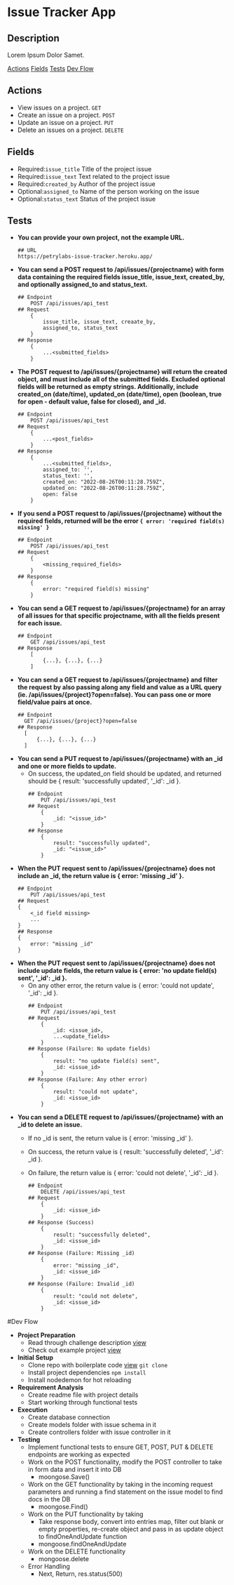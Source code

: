 # Issue Tracker App

## Description

Lorem Ipsum Dolor Samet.

[Actions](#actions)
[Fields](#fields)
[Tests](#tests)
[Dev Flow](#dev-flow)

## Actions
- View issues on a project. ``GET``
- Create an issue on a project. ``POST``
- Update an issue on a project. ``PUT``
- Delete an issues on a project. ``DELETE``
## Fields
- Required:``issue_title`` Title of the project issue 
- Required:``issue_text`` Text related to the project issue 
- Required:``created_by`` Author of the project issue 
- Optional:``assigned_to`` Name of the person working on the issue 
- Optional:``status_text`` Status of the project issue 
## Tests
- **You can provide your own project, not the example URL.**
    ```
    ## URL
    https://petrylabs-issue-tracker.heroku.app/
    ```
- **You can send a POST request to /api/issues/{projectname} with form data containing the required fields issue_title, issue_text, created_by, and optionally assigned_to and status_text.**
    ```
    ## Endpoint
        POST /api/issues/api_test
    ## Request
        {
            issue_title, issue_text, creaate_by,
            assigned_to, status_text
        }
    ## Response
        {
            ...<submitted_fields>
        }
    ```
- **The POST request to /api/issues/{projectname} will return the created object, and must include all of the submitted fields. Excluded optional fields will be returned as empty strings. Additionally, include created_on (date/time), updated_on (date/time), open (boolean, true for open - default value, false for closed), and _id.**
    ```
    ## Endpoint
        POST /api/issues/api_test
    ## Request
        {
            ...<post_fields>
        }
    ## Response
        {
            ...<submitted_fields>,
            assigned_to: '',
            status_text: '',
            created_on: "2022-08-26T00:11:28.759Z",
            updated_on: "2022-08-26T00:11:28.759Z",
            open: false
        }
    ```
- **If you send a POST request to /api/issues/{projectname} without the required fields, returned will be the error ``{ error: 'required field(s) missing' }``**
    ```
    ## Endpoint
        POST /api/issues/api_test
    ## Request
        {
            <missing_required_fields>
        }
    ## Response
        {
            error: "required field(s) missing"
        }
    ```
- **You can send a GET request to /api/issues/{projectname} for an array of all issues for that specific projectname, with all the fields present for each issue.**
    ```
    ## Endpoint
        GET /api/issues/api_test
    ## Response
        [
            {...}, {...}, {...}
        ]
    ```
- **You can send a GET request to /api/issues/{projectname} and filter the request by also passing along any field and value as a URL query (ie. /api/issues/{project}?open=false). You can pass one or more field/value pairs at once.**
  ```
  ## Endpoint
    GET /api/issues/{project}?open=false
  ## Response
    [
        {...}, {...}, {...}
    ]
  ```
- **You can send a PUT request to /api/issues/{projectname} with an _id and one or more fields to update.**
  - On success, the updated_on field should be updated, and returned should be {  result: 'successfully updated', '_id': _id }.
    ```
    ## Endpoint
        PUT /api/issues/api_test
    ## Request
        {
            _id: "<issue_id>"
        }
    ## Response
        {
            result: "successfully updated",
            _id: "<issue_id>"
        }
    ```
- **When the PUT request sent to /api/issues/{projectname} does not include an _id, the return value is { error: 'missing _id' }.**
    ```
    ## Endpoint
        PUT /api/issues/api_test
    ## Request
    {
        <_id field missing>
        ...
    }
    ## Response
    {
        error: "missing _id"
    }
    ```  
- **When the PUT request sent to /api/issues/{projectname} does not include update fields, the return value is { error: 'no update field(s) sent', '_id': _id }.**
  - On any other error, the return value is { error: 'could not update', '_id': _id }.
    ```
    ## Endpoint
        PUT /api/issues/api_test
    ## Request
        {
            _id: <issue_id>,
            ...<update_fields>
        }
    ## Response (Failure: No update fields)
        {
            result: "no update field(s) sent",
            _id: <issue_id>
        }
    ## Response (Failure: Any other error)
        {
            result: "could not update",
            _id: <issue_id>
        }
    ```
- **You can send a DELETE request to /api/issues/{projectname} with an _id to delete an issue.**
  - If no _id is sent, the return value is { error: 'missing _id' }. 
  - On success, the return value is { result: 'successfully deleted', '_id': _id }.
  - On failure, the return value is { error: 'could not delete', '_id': _id }.
    
    ```
    ## Endpoint
        DELETE /api/issues/api_test
    ## Request
        {
            _id: <issue_id>
        }
    ## Response (Success)
        {
            result: "successfully deleted",
            _id: <issue_id>
        }
    ## Response (Failure: Missing _id)
        {
            error: "missing _id",
            _id: <issue_id>
        }
    ## Response (Failure: Invalid _id)
        {
            result: "could not delete",
            _id: <issue_id>
        }
    ```

#Dev Flow
- **Project Preparation**
  - Read through challenge description [view](https://www.freecodecamp.org/learn/quality-assurance/quality-assurance-projects/issue-tracker)
  - Check out example project [view](https://issue-tracker.freecodecamp.rocks/)
- **Initial Setup**
  - Clone repo with boilerplate code [view](https://github.com/freeCodeCamp/boilerplate-project-issuetracker/) ``git clone``
  - Install project dependencies ``npm install``
  - Install nodedemon for hot reloading
- **Requirement Analysis**
  - Create readme file with project details
  - Start working through functional tests
- **Execution**
  - Create database connection
  - Create models folder with issue schema in it
  - Create controllers folder with issue controller in it
- **Testing**
  - Implement functional tests to ensure GET, POST, PUT & DELETE endpoints are working as expected
  - Work on the  POST functionality, modify the POST controller to take in form data and insert it into DB
    - moongose.Save()
  - Work on the GET functionality by taking in the incoming request parameters and running a find statement on the issue model to find docs in the DB
    - moongose.Find()
  - Work on the PUT functionality by taking 
    - Take response body, convert into entries map, filter out blank or empty properties, re-create object and pass in as update object to findOneAndUpdate function
    - mongoose.findOneAndUpdate
  - Work on the DELETE functionality
    - mongoose.delete
  - Error Handling
    - Next, Return, res.status(500) 